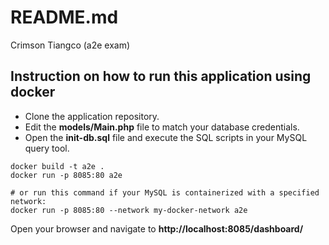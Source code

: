 # README.md

Crimson Tiangco (a2e exam)

## Instruction on how to run this application using docker

- Clone the application repository.
- Edit the **models/Main.php** file to match your database credentials.
- Open the **init-db.sql** file and execute the SQL scripts in your MySQL query tool.

```
docker build -t a2e .
docker run -p 8085:80 a2e

# or run this command if your MySQL is containerized with a specified network:
docker run -p 8085:80 --network my-docker-network a2e
```

Open your browser and navigate to **http://localhost:8085/dashboard/**
